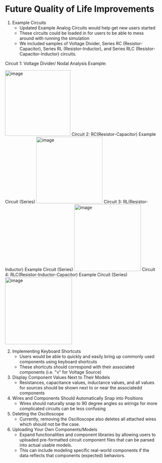 # Future Quality of Life Improvements
1. Example Circuits
    * Updated Example Analog Circuits would help get new users started
    * These circuits could be loaded in for users to be able to mess around with running the simulation
    * We included samples of Voltage Divider, Series RC (Resistor-Capacitor), Series RL (Resistor-Inductor), and Series RLC (Resistor-Capacitor-Inductor) circuits.
    
Circuit 1: Voltage Divider/ Nodal Analysis Example:

<img width="214" alt="image" src="https://user-images.githubusercontent.com/62410569/221334248-90228e65-eeb7-4834-9a55-b96002d1caaf.png">
Circuit 2: RC(Resistor-Capacitor) Example Circuit (Series)

<img width="217" alt="image" src="https://user-images.githubusercontent.com/62410569/221334297-ad60b34e-ce39-4fb9-86dd-90a81ecd22a0.png">
Circuit 3: RL(Resistor-Inductor) Example Circuit (Series)

<img width="218" alt="image" src="https://user-images.githubusercontent.com/62410569/221334315-f2560146-a974-47a8-bff1-359fd890e0a8.png">
Circuit 4: RLC(Resistor-Inductor-Capacitor) Example Circuit (Series)

<img width="219" alt="image" src="https://user-images.githubusercontent.com/62410569/221334332-ac3f7c30-49a7-4453-bd17-b4a8e5588695.png">

2. Implementing Keyboard Shortcuts
    * Users would be able to quickly and easily bring up commonly used components using keyboard shortcuts
    * These shortcuts should correspond with their associated components (i.e. "v" for Voltage Source)
3. Display Component Values Next to Their Models
    * Resistances, capacitance values, inductance values, and all values for sources should be shown next to or near the associatedd components
4. Wires and Components Should Automatically Snap into Positions
    * Wires should naturally snap to 90 degree angles so wirings for more complicated circuits can be less confusing
5. Deleting the Oscilloscope
    * Currently, removing the Oscilloscope also deletes all attached wires which should not be the case.
6. Uploading Your Own Components/Models
    * Expand functionalities and component libraries by allowing users to uploaded pre-formatted circuit component files that can be parsed into actual usable models.
    * This can include modeling specific real-world components if the data reflects that components (expected) behaviors.
